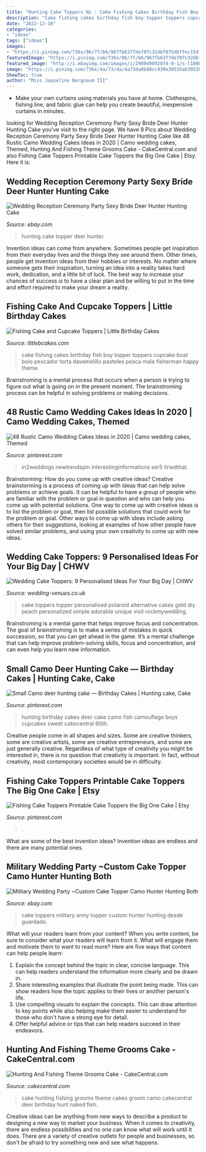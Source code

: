 ```yaml
---
title: "Hunting Cake Toppers Nz : Cake Fishing Cakes Birthday Fish Boy Topper Toppers Cupcake Boat Bolo Pescador Torta Davemelillo Pasteles Pesca Male Fisherman Happy Theme"
description: "Cake fishing cakes birthday fish boy topper toppers cupcake boat bolo pescador torta davemelillo pasteles pesca male fisherman happy theme"
date: "2022-12-10"
categories:
- "ideas"
tags: ["ideas"]
images:
- "https://i.pinimg.com/736x/96/7f/b6/967fb6377de797c32dbf075dbffec15d.jpg"
featuredImage: "https://i.pinimg.com/736x/96/7f/b6/967fb6377de797c32dbf075dbffec15d.jpg"
featured_image: "http://i.ebayimg.com/images/i/290949092074-0-1/s-l1000.jpg"
image: "https://i.pinimg.com/736x/4a/73/da/4a73da0b80cc939e30535ab393302e60.jpg"
ShowToc: true
author: "Miss Jaqueline Bergnaum III"
---
```



- Make your own curtains using materials you have at home. Clothespins, fishing line, and fabric glue can help you create beautiful, inexpensive curtains in minutes.

	

		
looking for Wedding Reception Ceremony Party Sexy Bride Deer Hunter Hunting Cake you've visit to the right page. We have 8 Pics about Wedding Reception Ceremony Party Sexy Bride Deer Hunter Hunting Cake like 48 Rustic Camo Wedding Cakes Ideas in 2020 | Camo wedding cakes, Themed, Hunting And Fishing Theme Grooms Cake - CakeCentral.com and also Fishing Cake Toppers Printable Cake Toppers the Big One Cake | Etsy. Here it is:
		
    
## Wedding Reception Ceremony Party Sexy Bride Deer Hunter Hunting Cake

<img loading=lazy src="http://i.ebayimg.com/images/i/291623630633-0-1/s-l1000.jpg" onerror="this.onerror=null;this.src='https://tse4.mm.bing.net/th?id=OIP.NuUtOurkEnJSko-js6ES-QHaJ4&amp;pid=15.1';" alt="Wedding Reception Ceremony Party Sexy Bride Deer Hunter Hunting Cake">

_Source: ebay.com_

>hunting cake topper deer hunter. 

	

Invention ideas can come from anywhere. Sometimes people get inspiration from their everyday lives and the things they see around them. Other times, people get invention ideas from their hobbies or interests. No matter where someone gets their inspiration, turning an idea into a reality takes hard work, dedication, and a little bit of luck. The best way to increase your chances of success is to have a clear plan and be willing to put in the time and effort required to make your dream a reality.

    
## Fishing Cake And Cupcake Toppers | Little Birthday Cakes

<img loading=lazy src="http://www.littlebcakes.com/wp-content/uploads/2019/07/Boy-Fishing-Cake-Topper.jpg" onerror="this.onerror=null;this.src='https://tse3.mm.bing.net/th?id=OIP.S_cf1A5XI3DZW38tFCTLpwHaJ4&amp;pid=15.1';" alt="Fishing Cake and Cupcake Toppers | Little Birthday Cakes">

_Source: littlebcakes.com_

>cake fishing cakes birthday fish boy topper toppers cupcake boat bolo pescador torta davemelillo pasteles pesca male fisherman happy theme. 

	

Brainstroming is a mental process that occurs when a person is trying to figure out what is going on in the present moment. The brainstroming process can be helpful in solving problems or making decisions.

    
## 48 Rustic Camo Wedding Cakes Ideas In 2020 | Camo Wedding Cakes, Themed

<img loading=lazy src="https://i.pinimg.com/736x/96/7f/b6/967fb6377de797c32dbf075dbffec15d.jpg" onerror="this.onerror=null;this.src='https://tse4.mm.bing.net/th?id=OIP.X2fSKT86h5dyTkfy9PXwMQHaLG&amp;pid=15.1';" alt="48 Rustic Camo Wedding Cakes Ideas in 2020 | Camo wedding cakes, Themed">

_Source: pinterest.com_

>in2weddings newtrendspin interestinginformations ser5 itriedthat. 

	

Brainstorming: How do you come up with creative ideas?
Creative brainstorming is a process of coming up with ideas that can help solve problems or achieve goals. It can be helpful to have a group of people who are familiar with the problem or goal in question and who can help you come up with potential solutions. One way to come up with creative ideas is to list the problem or goal, then list possible solutions that could work for the problem or goal. Other ways to come up with ideas include asking others for their suggestions, looking at examples of how other people have solved similar problems, and using your own creativity to come up with new ideas.

    
## Wedding Cake Toppers: 9 Personalised Ideas For Your Big Day | CHWV

<img loading=lazy src="https://www.wedding-venues.co.uk/sites/default/files/05-personalised-wedding-cake-toppers-Fanton-Photography.jpg" onerror="this.onerror=null;this.src='https://tse2.mm.bing.net/th?id=OIP.XQ3_MUnpX3pMFDlad6QbAgHaLH&amp;pid=15.1';" alt="Wedding Cake Toppers: 9 Personalised Ideas For Your Big Day | CHWV">

_Source: wedding-venues.co.uk_

>cake toppers topper personalised polaroid alternative cakes gold diy peach personalized simple adorable unique visit rockmywedding. 

	

Brainstroming is a mental game that helps improve focus and concentration. The goal of brainstroming is to make a series of mistakes in quick succession, so that you can get ahead in the game. It’s a mental challenge that can help improve problem-solving skills, focus and concentration, and can even help you learn new information.

    
## Small Camo Deer Hunting Cake — Birthday Cakes | Hunting Cake, Cake

<img loading=lazy src="https://i.pinimg.com/originals/fd/77/78/fd7778fc100344d6fdd5a73e1834d48e.jpg" onerror="this.onerror=null;this.src='https://tse1.mm.bing.net/th?id=OIP.Tr3MHQuh6-3vdOjTL832dwHaJ4&amp;pid=15.1';" alt="Small Camo deer hunting cake — Birthday Cakes | Hunting cake, Cake">

_Source: pinterest.com_

>hunting birthday cakes deer cake camo fish camouflage boys cupcakes sweet cakecentral 60th. 

	

Creative people come in all shapes and sizes. Some are creative thinkers, some are creative artists, some are creative entrepreneurs, and some are just generally creative. Regardless of what type of creativity you might be interested in, there is no question that creativity is important. In fact, without creativity, most contemporary societies would be in difficulty.

    
## Fishing Cake Toppers Printable Cake Toppers The Big One Cake | Etsy

<img loading=lazy src="https://i.pinimg.com/736x/4a/73/da/4a73da0b80cc939e30535ab393302e60.jpg" onerror="this.onerror=null;this.src='https://tse3.mm.bing.net/th?id=OIP.g873s9lgzJQYaok7GtHV6gHaGd&amp;pid=15.1';" alt="Fishing Cake Toppers Printable Cake Toppers the Big One Cake | Etsy">

_Source: pinterest.com_

>. 

	

What are some of the best invention ideas?
Invention ideas are endless and there are many potential ones.

    
## Military Wedding Party ~Custom Cake Topper Camo Hunter Hunting Both

<img loading=lazy src="http://i.ebayimg.com/images/i/290949092074-0-1/s-l1000.jpg" onerror="this.onerror=null;this.src='https://tse2.mm.bing.net/th?id=OIP.gJWO3ADSEPIZbRb8XEyTiAHaFj&amp;pid=15.1';" alt="Military Wedding Party ~Custom Cake Topper Camo Hunter Hunting Both">

_Source: ebay.com_

>cake toppers military army topper custom hunter hunting desde guardado. 

	

What will your readers learn from your content?
When you write content, be sure to consider what your readers will learn from it. What will engage them and motivate them to want to read more? Here are five ways that content can help people learn: 
1. Explain the concept behind the topic in clear, concise language. This can help readers understand the information more clearly and be drawn in.
2. Share interesting examples that illustrate the point being made. This can show readers how the topic applies to their lives or another person's life. 
3. Use compelling visuals to explain the concepts. This can draw attention to key points while also helping make them easier to understand for those who don't have a strong eye for detail. 
4. Offer helpful advice or tips that can help readers succeed in their endeavors.

    
## Hunting And Fishing Theme Grooms Cake - CakeCentral.com

<img loading=lazy src="https://cdn001.cakecentral.com/gallery/2015/03/900_948318zL27_hunting-and-fishing-theme-grooms-cake.jpg" onerror="this.onerror=null;this.src='https://tse3.mm.bing.net/th?id=OIP.imhTUgRXd8QTxssMOPkBkQHaJ4&amp;pid=15.1';" alt="Hunting And Fishing Theme Grooms Cake - CakeCentral.com">

_Source: cakecentral.com_

>cake hunting fishing grooms theme cakes groom camo cakecentral deer birthday hunt naked fish. 

	

Creative ideas can be anything from new ways to describe a product to designing a new way to market your business. When it comes to creativity, there are endless possibilities and no one can know what will work until it does. There are a variety of creative outlets for people and businesses, so don't be afraid to try something new and see what happens.

